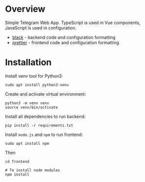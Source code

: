 # Overview

Simple Telegram Web App. TypeScript is used in Vue components, JavaScript is used in configuration.
- [black](https://pypi.org/project/black/) - backend code and configuration formatting
- [prettier](https://www.npmjs.com/package/prettier/) - frontend code and configuration formatting

# Installation

Install venv tool for Python3:
```
sudo apt install python3-venv
```
Create and activate virtual environment:
```
python3 -m venv venv
source venv/bin/activate
```
Install all dependencies to run backend:
```
pip install -r requirements.txt
```
Install ```node.js``` and ```npm``` to run frontend:
```
sudo apt install npm
```
Then
```
cd frontend

# To install node modules
npm install
```
